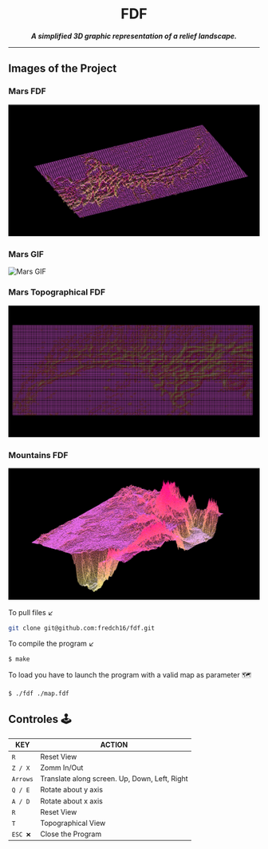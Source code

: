 <h1 align="center">
	FDF
</h1>

<p align="center">
	<b><i>A simplified 3D graphic representation of a relief landscape.</i></b><br>
</p>

---

## Images of the Project

### Mars FDF
![Mars FDF](imgs/marsfdf)

### Mars GIF
![Mars GIF](imgs/marsgif)

### Mars Topographical FDF
![Mars Topo FDF](imgs/marstopofdf)

### Mountains FDF
![Mountains FDF](imgs/mountainsfdf)

To pull files ↙️
```bash
git clone git@github.com:fredch16/fdf.git
```
To compile the program ↙️

```bash
$ make
```
To load you have to launch the program with a valid map as parameter 🗺️
```bash
$ ./fdf ./map.fdf
```


## Controles 🕹

|KEY|ACTION|
|---|---|
|`R`| Reset View|
|`Z / X`| Zomm In/Out|
|`Arrows`| Translate along screen. Up, Down, Left, Right|
|`Q / E`| Rotate about y axis|
|`A / D`| Rotate about x axis|
|`R`| Reset View|
|`T`| Topographical View|
|`ESC ❌`| Close the Program|
